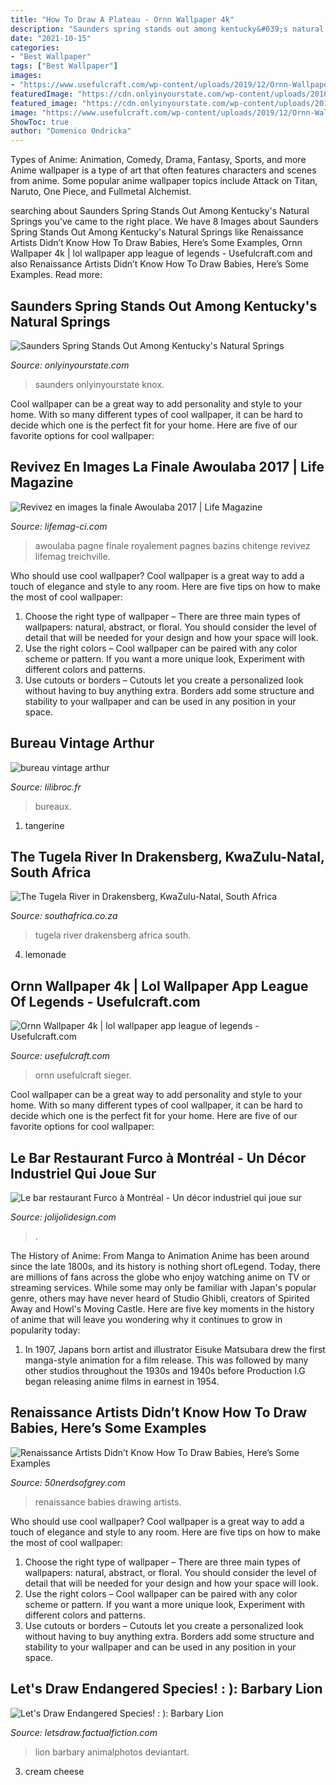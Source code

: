 ```yaml
---
title: "How To Draw A Plateau - Ornn Wallpaper 4k"
description: "Saunders spring stands out among kentucky&#039;s natural springs"
date: "2021-10-15"
categories:
- "Best Wallpaper"
tags: ["Best Wallpaper"]
images:
- "https://www.usefulcraft.com/wp-content/uploads/2019/12/Ornn-Wallpaper-4k-5.jpg"
featuredImage: "https://cdn.onlyinyourstate.com/wp-content/uploads/2016/03/Saunders-Springs-is-located-between-700x933.jpg"
featured_image: "https://cdn.onlyinyourstate.com/wp-content/uploads/2016/03/Saunders-Springs-is-located-between-700x933.jpg"
image: "https://www.usefulcraft.com/wp-content/uploads/2019/12/Ornn-Wallpaper-4k-5.jpg"
ShowToc: true
author: "Domenico Ondricka"
---
```



Types of Anime: Animation, Comedy, Drama, Fantasy, Sports, and more
Anime wallpaper is a type of art that often features characters and scenes from anime. Some popular anime wallpaper topics include Attack on Titan, Naruto, One Piece, and Fullmetal Alchemist.

	

		
searching about Saunders Spring Stands Out Among Kentucky&#039;s Natural Springs you've came to the right place. We have 8 Images about Saunders Spring Stands Out Among Kentucky&#039;s Natural Springs like Renaissance Artists Didn’t Know How To Draw Babies, Here’s Some Examples, Ornn Wallpaper 4k | lol wallpaper app league of legends - Usefulcraft.com and also Renaissance Artists Didn’t Know How To Draw Babies, Here’s Some Examples. Read more:
		
    
## Saunders Spring Stands Out Among Kentucky&#039;s Natural Springs

<img loading=lazy src="https://cdn.onlyinyourstate.com/wp-content/uploads/2016/03/Saunders-Springs-is-located-between-700x933.jpg" onerror="this.onerror=null;this.src='https://tse1.mm.bing.net/th?id=OIP.xhoTISYsflsQPWNV2VIIPgHaJ3&amp;pid=15.1';" alt="Saunders Spring Stands Out Among Kentucky&#039;s Natural Springs">

_Source: onlyinyourstate.com_

>saunders onlyinyourstate knox. 

	

Cool wallpaper can be a great way to add personality and style to your home. With so many different types of cool wallpaper, it can be hard to decide which one is the perfect fit for your home. Here are five of our favorite options for cool wallpaper: 

    
## Revivez En Images La Finale Awoulaba 2017 | Life Magazine

<img loading=lazy src="https://lifemag-ci.com/wp-content/uploads/2017/08/IMG_7097-Copier.jpg" onerror="this.onerror=null;this.src='https://tse3.mm.bing.net/th?id=OIP.IGm5imx1xbvqd1NPRf7oAQHaLH&amp;pid=15.1';" alt="Revivez en images la finale Awoulaba 2017 | Life Magazine">

_Source: lifemag-ci.com_

>awoulaba pagne finale royalement pagnes bazins chitenge revivez lifemag treichville. 

	

Who should use cool wallpaper?
Cool wallpaper is a great way to add a touch of elegance and style to any room. Here are five tips on how to make the most of cool wallpaper: 
1) Choose the right type of wallpaper – There are three main types of wallpapers: natural, abstract, or floral. You should consider the level of detail that will be needed for your design and how your space will look. 
2) Use the right colors – Cool wallpaper can be paired with any color scheme or pattern. If you want a more unique look, Experiment with different colors and patterns. 
3) Use cutouts or borders – Cutouts let you create a personalized look without having to buy anything extra. Borders add some structure and stability to your wallpaper and can be used in any position in your space.

    
## Bureau Vintage Arthur

<img loading=lazy src="https://lilibroc.fr/wp-content/uploads/2014/10/bureau-vintage-arthur-1.png" onerror="this.onerror=null;this.src='https://tse3.mm.bing.net/th?id=OIP.qRO5SvCcc_xdOJBUJbygrQHaJ3&amp;pid=15.1';" alt="bureau vintage arthur">

_Source: lilibroc.fr_

>bureaux. 

	

1. tangerine 

    
## The Tugela River In Drakensberg, KwaZulu-Natal, South Africa

<img loading=lazy src="https://southafrica.co.za/images/41558-600x917.jpg" onerror="this.onerror=null;this.src='https://tse4.mm.bing.net/th?id=OIP.HQLVncNGyyIvJEggudyPsgHaLU&amp;pid=15.1';" alt="The Tugela River in Drakensberg, KwaZulu-Natal, South Africa">

_Source: southafrica.co.za_

>tugela river drakensberg africa south. 

	

4. lemonade 

    
## Ornn Wallpaper 4k | Lol Wallpaper App League Of Legends - Usefulcraft.com

<img loading=lazy src="https://www.usefulcraft.com/wp-content/uploads/2019/12/Ornn-Wallpaper-4k-5.jpg" onerror="this.onerror=null;this.src='https://tse2.mm.bing.net/th?id=OIP.tt1KsNtfqClhdzckV7a4QAHaKL&amp;pid=15.1';" alt="Ornn Wallpaper 4k | lol wallpaper app league of legends - Usefulcraft.com">

_Source: usefulcraft.com_

>ornn usefulcraft sieger. 

	

Cool wallpaper can be a great way to add personality and style to your home. With so many different types of cool wallpaper, it can be hard to decide which one is the perfect fit for your home. Here are five of our favorite options for cool wallpaper: 

    
## Le Bar Restaurant Furco à Montréal - Un Décor Industriel Qui Joue Sur

<img loading=lazy src="https://jolijolidesign.com/wp-content/uploads/2015/02/Bar_Furco_2012_Canada_Zebulon_Perron_2_1.jpg" onerror="this.onerror=null;this.src='https://tse4.mm.bing.net/th?id=OIP.Qp0M3oNhkYAX_qzWICJs_gHaE8&amp;pid=15.1';" alt="Le bar restaurant Furco à Montréal - Un décor industriel qui joue sur">

_Source: jolijolidesign.com_

>. 

	

The History of Anime: From Manga to Animation
Anime has been around since the late 1800s, and its history is nothing short ofLegend. Today, there are millions of fans across the globe who enjoy watching anime on TV or streaming services. While some may only be familiar with Japan's popular genre, others may have never heard of Studio Ghibli, creators of Spirited Away and Howl's Moving Castle. Here are five key moments in the history of anime that will leave you wondering why it continues to grow in popularity today:
1) In 1907, Japans born artist and illustrator Eisuke Matsubara drew the first manga-style animation for a film release. This was followed by many other studios throughout the 1930s and 1940s before Production I.G began releasing anime films in earnest in 1954.

    
## Renaissance Artists Didn’t Know How To Draw Babies, Here’s Some Examples

<img loading=lazy src="https://50nerdsofgrey.com/wp-content/uploads/2020/10/10-6.jpg" onerror="this.onerror=null;this.src='https://tse1.mm.bing.net/th?id=OIP.pb-MiObhBPfXI2sCumlo3gHaKm&amp;pid=15.1';" alt="Renaissance Artists Didn’t Know How To Draw Babies, Here’s Some Examples">

_Source: 50nerdsofgrey.com_

>renaissance babies drawing artists. 

	

Who should use cool wallpaper?
Cool wallpaper is a great way to add a touch of elegance and style to any room. Here are five tips on how to make the most of cool wallpaper: 
1) Choose the right type of wallpaper – There are three main types of wallpapers: natural, abstract, or floral. You should consider the level of detail that will be needed for your design and how your space will look. 
2) Use the right colors – Cool wallpaper can be paired with any color scheme or pattern. If you want a more unique look, Experiment with different colors and patterns. 
3) Use cutouts or borders – Cutouts let you create a personalized look without having to buy anything extra. Borders add some structure and stability to your wallpaper and can be used in any position in your space.

    
## Let&#039;s Draw Endangered Species! : ): Barbary Lion

<img loading=lazy src="http://2.bp.blogspot.com/-9rTed0qnndo/UFxfAAXiQMI/AAAAAAAAHYE/RGMSxRz8hF0/s1600/Barbary_Lion_04_by_animalphotos.jpg" onerror="this.onerror=null;this.src='https://tse4.mm.bing.net/th?id=OIP.JppVYZNOwTI5FtD0obEspwHaJ4&amp;pid=15.1';" alt="Let&#039;s Draw Endangered Species! : ): Barbary Lion">

_Source: letsdraw.factualfiction.com_

>lion barbary animalphotos deviantart. 

	

3. cream cheese 

